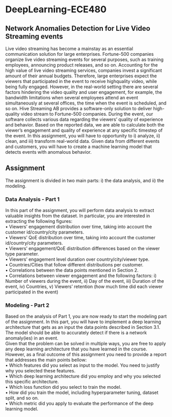 # DeepLearning-ECE480

## Network Anomalies Detection for Live Video Streaming events

Live video streaming has become a mainstay as an essential communication solution
for large enterprises. Fortune-500 companies organize live video streaming
events for several purposes, such as training employees, announcing product releases,
and so on. Accounting for the high value of live video streaming services,
companies invest a significant amount of their annual budgets. Therefore, large
enterprises expect the viewers that participated in the event to receive highquality
video, while being fully engaged. However, in the real-world setting
there are several factors hindering the video quality and user engagement, for
example, the bandwidth limitations when several employees attend an event
simultaneously at several offices, the time when the event is scheduled, and so
on.
Hive Streaming AB provides a software-only solution to deliver high-quality
video stream to Fortune-500 companies. During the event, our software collects
various data regarding the viewers’ quality of experience and behavior. Based
on the reported data, we are able to calculate both the viewer’s engagement and
quality of experience at any specific timestep of the event.
In this assignment, you will have to opportunity to i) analyze, ii) clean, and iii)
transform real-world data. Given data from different events and customers, you
will have to create a machine learning model that detects events with anomalous
behavior.

## Assignment
The assignment is divided in two main parts: i) the data analysis, and ii) the
modeling.

### Data Analysis - Part 1
In this part of the assignment, you will perform data analysis to extract valuable
insights from the dataset. In particular, you are interested in extracting the
following figures:  
• Viewers’ engagement distribution over time, taking into account the customer
id/country/city parameters.  
• Viewers’ QoE distribution over time, taking into account the customer id/country/city
parameters.    
• Viewers’ engagement/QoE distribution differences based on the viewer type
parameter.   
• Viewers’ engagement level duration over country/city/viewer type.     
• Countries/Cities that follow different distributions per customer.    
• Correlations between the data points mentioned in Section 2.  
• Correlations between viewer engagement and the following factors: i)
Number of viewers during the event, ii) Day of the event, iii) Duration of
the event, iv) Countries, v) Viewers’ retention (how much time did each
viewer participated in the event)  

### Modeling - Part 2  
Based on the analysis of Part 1, you are now ready to start the modeling part
of the assignment. In this part, you will have to implement a deep learning
architecture that gets as an input the data points described in Section 3.1. The
model should be able to accurately detect if there is a network anomaly(ies) in
an event.  
Given that the problem can be solved in multiple ways, you are free to apply
any deep learning architecture that you have learned in the course. However, as
a final outcome of this assignment you need to provide a report that addresses
the main points bellow:   
• Which features did you select as input to the model. You need to justify
why you selected these features.   
• Which deep learning architecture did you employ and why you selected
this specific architecture.   
• Which loss function did you select to train the model.   
• How did you train the model, including hyperparameter tuning, dataset
split, and so on.   
• Which metric did you apply to evaluate the performance of the deep learning
model.   

